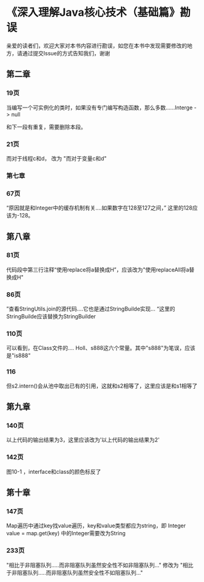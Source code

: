 # 《深入理解Java核心技术（基础篇》勘误

亲爱的读者们，欢迎大家对本书内容进行勘误，如您在本书中发现需要修改的地方，请通过提交Issue的方式告知我们，谢谢


## 第二章

### 19页

当编写一个可实例化的类时，如果没有专门编写构造函数，那么多数......Interge -> null 

和下一段有重复，需要删除本段。

### 21页

而对于线程c和d，  改为 "而对于变量c和d"

### 第七章

### 67页

“原因就是和Integer中的缓存机制有关....如果数字在128至127之间，” 这里的128应该为-128。

## 第八章

### 81页

代码段中第三行注释“使用replace将a替换成H”，应该改为"使用replaceAll将a替换成H"

### 86页

”查看StringUtils.join的源代码....它也是通过StringBuilde实现...  “这里的StringBuilde应该替换为StringBuilder


### 110页

可以看到，在Class文件的.... Holl、s888这六个常量。其中"s888"为笔误，应该是"is888"

### 116 

但s2.intern()会从池中取出已有的引用，这就和s2相等了，这里应该是和s1相等了

## 第九章

### 140页

以上代码的输出结果为3，这里应该改为'以上代码的输出结果为2'

### 142页

图10-1 ，interface和class的颜色标反了



## 第十章

### 147页

Map遍历中通过key找value遍历，key和value类型都应为string，即 Integer value = map.get(key) 中的Integer需要改为String

### 233页

"相比于非阻塞队列.....而非阻塞队列虽然安全性不如非阻塞队列..."  修改为 "相比于非阻塞队列.....而非阻塞队列虽然安全性不如阻塞队列..." 



